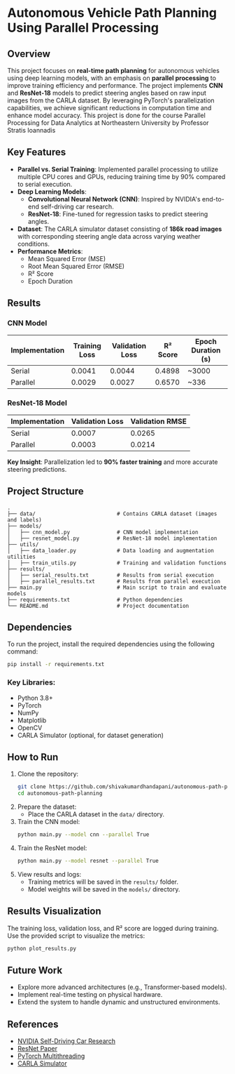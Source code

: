 # Autonomous Vehicle Path Planning Using Parallel Processing

## Overview
This project focuses on **real-time path planning** for autonomous vehicles using deep learning models, with an emphasis on **parallel processing** to improve training efficiency and performance. The project implements **CNN** and **ResNet-18** models to predict steering angles based on raw input images from the CARLA dataset. By leveraging PyTorch's parallelization capabilities, we achieve significant reductions in computation time and enhance model accuracy. This project is done for the course Parallel Processing for Data Analytics at Northeastern University by Professor Stratis Ioannadis

## Key Features
- **Parallel vs. Serial Training**: Implemented parallel processing to utilize multiple CPU cores and GPUs, reducing training time by 90% compared to serial execution.
- **Deep Learning Models**:
  - **Convolutional Neural Network (CNN)**: Inspired by NVIDIA's end-to-end self-driving car research.
  - **ResNet-18**: Fine-tuned for regression tasks to predict steering angles.
- **Dataset**: The CARLA simulator dataset consisting of **186k road images** with corresponding steering angle data across varying weather conditions.
- **Performance Metrics**:
  - Mean Squared Error (MSE)
  - Root Mean Squared Error (RMSE)
  - R² Score
  - Epoch Duration

## Results
### CNN Model
| Implementation | Training Loss | Validation Loss | R² Score | Epoch Duration (s) |
|-----------------|--------------|-----------------|----------|-------------------|
| Serial         | 0.0041       | 0.0044          | 0.4898   | ~3000             |
| Parallel       | 0.0029       | 0.0027          | 0.6570   | ~336              |

### ResNet-18 Model
| Implementation | Validation Loss | Validation RMSE |
|-----------------|-----------------|-----------------|
| Serial         | 0.0007          | 0.0265          |
| Parallel       | 0.0003          | 0.0214          |

**Key Insight**: Parallelization led to **90% faster training** and more accurate steering predictions.

## Project Structure
```
.
├── data/                          # Contains CARLA dataset (images and labels)
├── models/
│   ├── cnn_model.py               # CNN model implementation
│   ├── resnet_model.py            # ResNet-18 model implementation
├── utils/
│   ├── data_loader.py             # Data loading and augmentation utilities
│   ├── train_utils.py             # Training and validation functions
├── results/
│   ├── serial_results.txt         # Results from serial execution
│   ├── parallel_results.txt       # Results from parallel execution
├── main.py                        # Main script to train and evaluate models
├── requirements.txt               # Python dependencies
└── README.md                      # Project documentation
```

## Dependencies
To run the project, install the required dependencies using the following command:
```bash
pip install -r requirements.txt
```

### Key Libraries:
- Python 3.8+
- PyTorch
- NumPy
- Matplotlib
- OpenCV
- CARLA Simulator (optional, for dataset generation)

## How to Run
1. Clone the repository:
   ```bash
   git clone https://github.com/shivakumardhandapani/autonomous-path-planning.git
   cd autonomous-path-planning
   ```
2. Prepare the dataset:
   - Place the CARLA dataset in the `data/` directory.
3. Train the CNN model:
   ```bash
   python main.py --model cnn --parallel True
   ```
4. Train the ResNet model:
   ```bash
   python main.py --model resnet --parallel True
   ```
5. View results and logs:
   - Training metrics will be saved in the `results/` folder.
   - Model weights will be saved in the `models/` directory.

## Results Visualization
The training loss, validation loss, and R² score are logged during training. Use the provided script to visualize the metrics:
```bash
python plot_results.py
```

## Future Work
- Explore more advanced architectures (e.g., Transformer-based models).
- Implement real-time testing on physical hardware.
- Extend the system to handle dynamic and unstructured environments.

## References
- [NVIDIA Self-Driving Car Research](https://arxiv.org/pdf/1604.07316)
- [ResNet Paper](https://arxiv.org/abs/1512.03385)
- [PyTorch Multithreading](https://pytorch.org/docs/stable/notes/cpu_threading_torchscript_inference.html)
- [CARLA Simulator](https://carla.org/)

